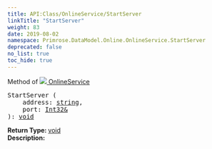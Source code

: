 ```yaml
---
title: API:Class/OnlineService/StartServer
linkTitle: "StartServer"
weight: 83
date: 2019-08-02
namespace: Primrose.DataModel.Online.OnlineService.StartServer
deprecated: false
no_list: true
toc_hide: true
---
```

Method of <a href="/docs/api-reference/Class/OnlineService"><img src="/icons/silk/steam.png"/>&nbsp;OnlineService</a>
<pre class="method-declaration">
StartServer (
    address: <a class="type" href="/docs/api-reference/System/string">string</a>,
    port: <a class="type" href="/docs/api-reference/System/Int32&">Int32&</a>
): <a class="type" href="/docs/api-reference/System/void">void</a></pre>
<b>Return Type: </b>
<a class="type" href="/docs/api-reference/System/void">void</a>
<br/>
<b>Description: </b>